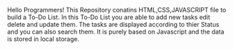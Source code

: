 Hello Programmers!
This Repository conatins HTML,CSS,JAVASCRIPT file to build a To-Do List.
In this To-Do List you are able to add new tasks edit delete and update them.
The tasks are displayed according to thier Status and you can also search them.
It is purely based on Javascript and the data is stored in local storage.
